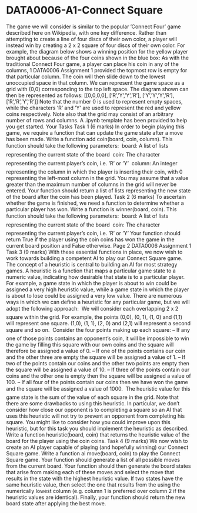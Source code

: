 # DATA0006-A1-Connect Square


The game we will consider is similar to the popular ’Connect Four’ game described here on
Wikipedia, with one key difference. Rather than attempting to create a line of four discs of
their own color, a player will instead win by creating a 2 x 2 square of four discs of their
own color. For example, the diagram below shows a winning position for the yellow player
brought about because of the four coins shown in the blue box:
As with the traditional Connect Four game, a player can place his coin in any of the columns,
1
DATA0006 Assignment 1
provided the topmost row is empty for that particular column. The coin will then slide down
to the lowest unoccupied space in that column. We can represent the game space as a grid
with (0,0) corresponding to the top left space. The diagram shown can then be represented
as follows:
[[0,0,0,0],
[’R’,’Y’,’Y’,’R’],
[’Y’,’Y’,’Y’,’R’],
[’R’,’R’,’Y’,’R’]]
Note that the number 0 is used to represent empty spaces, while the characters ’R’ and ’Y’ are
used to represent the red and yellow coins respectively. Note also that the grid may consist
of an arbitrary number of rows and columns. A .ipynb template has been provided to help
you get started.
Your Tasks
Task 1 (6 marks)
In order to begin playing this game, we require a function that can update the game state after
a move has been made. Write a function add coin(board, coin, column). This function
should take the following parameters:
 board: A list of lists representing the current state of the board
 coin: The character representing the current player’s coin, i.e. ’R’ or ’Y’
 column: An integer representing the column in which the player is inserting their coin,
with 0 representing the left-most column in the grid. You may assume that a value
greater than the maximum number of columns in the grid will never be entered.
Your function should return a list of lists representing the new state of the board after the
coin has been played.
Task 2 (6 marks)
To ascertain whether the game is finished, we need a function to determine whether a particular player has won. Write a function is winner(board, coin). This function should take
the following parameters:
 board: A list of lists representing the current state of the board
 coin: The character representing the current player’s coin, i.e. ’R’ or ’Y’
Your function should return True if the player using the coin coins has won the game in the
current board position and False otherwise.
Page 2
DATA0006 Assignment 1
Task 3 (9 marks)
With these essential functions in place, we now wish to work towards building a competent
AI to play our Connect Square game. The concept of a heuristic is central to building an AI
for most strategy games. A heuristic is a function that maps a particular game state to a
numeric value, indicating how desirable that state is to a particular player. For example, a
game state in which the player is about to win could be assigned a very high heuristic value,
while a game state in which the player is about to lose could be assigned a very low value.
There are numerous ways in which we can define a heuristic for any particular game, but
we will adopt the following approach:
 We will consider each overlapping 2 x 2 square within the grid. For example, the points
(0,0), (0, 1), (1, 0) and (1,1) will represent one square. (1,0), (1, 1), (2, 0) and (2,1)
will represent a second square and so on.
 Consider the four points making up each square:
– If any one of those points contains an opponent’s coin, it will be impossible to win
the game by filling this square with our own coins and the square will therefore be
assigned a value of 0.
– If one of the points contains our coin and the other three are empty the square will
be assigned a value of 1.
– If two of the points contain our coins and the other two points are empty then the
square will be assigned a value of 10.
– If three of the points contain our coins and the other one is empty then the square
will be assigned a value of 100.
– If all four of the points contain our coins then we have won the game and the
square will be assigned a value of 1000.
 The heuristic value for this game state is the sum of the value of each square in the
grid.
Note that there are some drawbacks to using this heuristic. In particular, we don’t consider
how close our opponent is to completing a square so an AI that uses this heuristic will not
try to prevent an opponent from completing his square. You might like to consider how you
could improve upon this heuristic, but for this task you should implement the heuristic as
described. Write a function heuristic(board, coin) that returns the heuristic value of the
board for the player using the coin coins.
Task 4 (9 marks)
We now wish to create an AI player capable of playing (and hopefully winning) our Connect
Square game. Write a function ai move(board, coin) to play the Connect Square game.
Your function should generate a list of all possible moves from the current board. Your
function should then generate the board states that arise from making each of these moves
and select the move that results in the state with the highest heuristic value. If two states
have the same heuristic value, then select the one that results from the using the numerically
lowest column (e.g. column 1 is preferred over column 2 if the heuristic values are identical).
Finally, your function should return the new board state after applying the best move.
